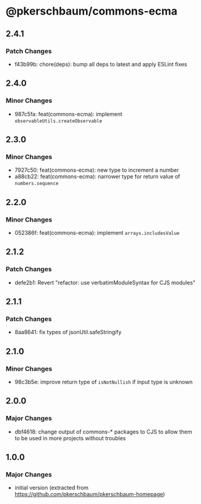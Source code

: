 # @pkerschbaum/commons-ecma

## 2.4.1

### Patch Changes

- f43b99b: chore(deps): bump all deps to latest and apply ESLint fixes

## 2.4.0

### Minor Changes

- 987c5fa: feat(commons-ecma): implement `observableUtils.createObservable`

## 2.3.0

### Minor Changes

- 7927c50: feat(commons-ecma): new type to increment a number
- a88cb22: feat(commons-ecma): narrower type for return value of `numbers.sequence`

## 2.2.0

### Minor Changes

- 052386f: feat(commons-ecma): implement `arrays.includesValue`

## 2.1.2

### Patch Changes

- defe2b1: Revert "refactor: use verbatimModuleSyntax for CJS modules"

## 2.1.1

### Patch Changes

- 8aa8641: fix types of jsonUtil.safeStringify

## 2.1.0

### Minor Changes

- 98c3b5e: improve return type of `isNotNullish` if input type is unknown

## 2.0.0

### Major Changes

- dbf4618: change output of commons-\* packages to CJS to allow them to be used in more projects without troubles

## 1.0.0

### Major Changes

- initial version (extracted from https://github.com/pkerschbaum/pkerschbaum-homepage)

